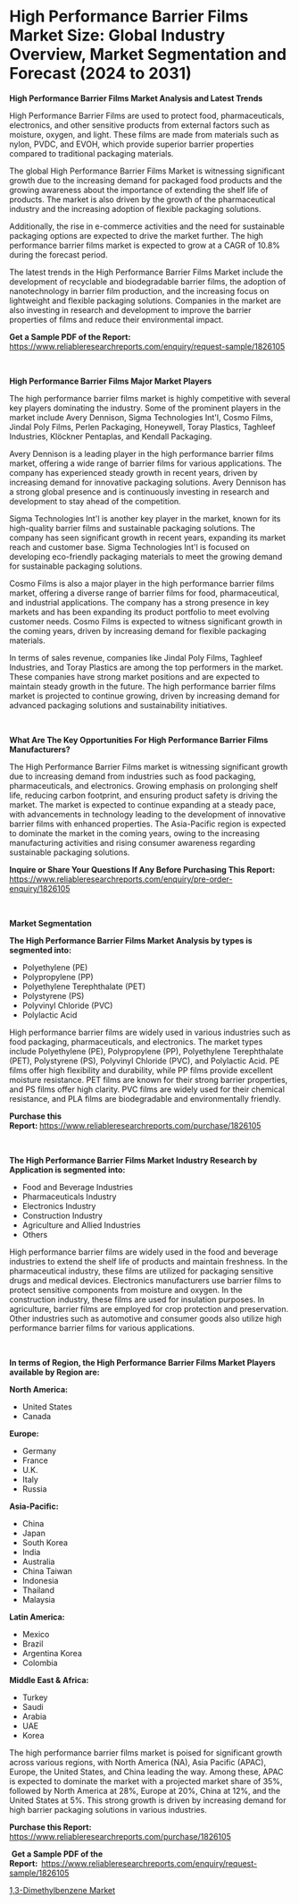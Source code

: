 <p><h1>High Performance Barrier Films Market Size: Global Industry Overview, Market Segmentation and Forecast (2024 to 2031)</h1></p><p><strong>High Performance Barrier Films Market Analysis and Latest Trends</strong></p>
<p><p>High Performance Barrier Films are used to protect food, pharmaceuticals, electronics, and other sensitive products from external factors such as moisture, oxygen, and light. These films are made from materials such as nylon, PVDC, and EVOH, which provide superior barrier properties compared to traditional packaging materials.</p><p>The global High Performance Barrier Films Market is witnessing significant growth due to the increasing demand for packaged food products and the growing awareness about the importance of extending the shelf life of products. The market is also driven by the growth of the pharmaceutical industry and the increasing adoption of flexible packaging solutions.</p><p>Additionally, the rise in e-commerce activities and the need for sustainable packaging options are expected to drive the market further. The high performance barrier films market is expected to grow at a CAGR of 10.8% during the forecast period.</p><p>The latest trends in the High Performance Barrier Films Market include the development of recyclable and biodegradable barrier films, the adoption of nanotechnology in barrier film production, and the increasing focus on lightweight and flexible packaging solutions. Companies in the market are also investing in research and development to improve the barrier properties of films and reduce their environmental impact.</p></p>
<p><strong>Get a Sample PDF of the Report:&nbsp;</strong> <a href="https://www.reliableresearchreports.com/enquiry/request-sample/1826105">https://www.reliableresearchreports.com/enquiry/request-sample/1826105</a></p>
<p>&nbsp;</p>
<p><strong>High Performance Barrier Films Major Market Players</strong></p>
<p><p>The high performance barrier films market is highly competitive with several key players dominating the industry. Some of the prominent players in the market include Avery Dennison, Sigma Technologies Int'l, Cosmo Films, Jindal Poly Films, Perlen Packaging, Honeywell, Toray Plastics, Taghleef Industries, Klöckner Pentaplas, and Kendall Packaging.</p><p>Avery Dennison is a leading player in the high performance barrier films market, offering a wide range of barrier films for various applications. The company has experienced steady growth in recent years, driven by increasing demand for innovative packaging solutions. Avery Dennison has a strong global presence and is continuously investing in research and development to stay ahead of the competition.</p><p>Sigma Technologies Int'l is another key player in the market, known for its high-quality barrier films and sustainable packaging solutions. The company has seen significant growth in recent years, expanding its market reach and customer base. Sigma Technologies Int'l is focused on developing eco-friendly packaging materials to meet the growing demand for sustainable packaging solutions.</p><p>Cosmo Films is also a major player in the high performance barrier films market, offering a diverse range of barrier films for food, pharmaceutical, and industrial applications. The company has a strong presence in key markets and has been expanding its product portfolio to meet evolving customer needs. Cosmo Films is expected to witness significant growth in the coming years, driven by increasing demand for flexible packaging materials.</p><p>In terms of sales revenue, companies like Jindal Poly Films, Taghleef Industries, and Toray Plastics are among the top performers in the market. These companies have strong market positions and are expected to maintain steady growth in the future. The high performance barrier films market is projected to continue growing, driven by increasing demand for advanced packaging solutions and sustainability initiatives.</p></p>
<p>&nbsp;</p>
<p><strong>What Are The Key Opportunities For High Performance Barrier Films Manufacturers?</strong></p>
<p><p>The High Performance Barrier Films market is witnessing significant growth due to increasing demand from industries such as food packaging, pharmaceuticals, and electronics. Growing emphasis on prolonging shelf life, reducing carbon footprint, and ensuring product safety is driving the market. The market is expected to continue expanding at a steady pace, with advancements in technology leading to the development of innovative barrier films with enhanced properties. The Asia-Pacific region is expected to dominate the market in the coming years, owing to the increasing manufacturing activities and rising consumer awareness regarding sustainable packaging solutions.</p></p>
<p><strong>Inquire or Share Your Questions If Any Before Purchasing This Report:</strong> <a href="https://www.reliableresearchreports.com/enquiry/pre-order-enquiry/1826105">https://www.reliableresearchreports.com/enquiry/pre-order-enquiry/1826105</a></p>
<p>&nbsp;</p>
<p><strong>Market Segmentation</strong></p>
<p><strong>The High Performance Barrier Films Market Analysis by types is segmented into:</strong></p>
<p><ul><li>Polyethylene (PE)</li><li>Polypropylene (PP)</li><li>Polyethylene Terephthalate (PET)</li><li>Polystyrene (PS)</li><li>Polyvinyl Chloride (PVC)</li><li>Polylactic Acid</li></ul></p>
<p><p>High performance barrier films are widely used in various industries such as food packaging, pharmaceuticals, and electronics. The market types include Polyethylene (PE), Polypropylene (PP), Polyethylene Terephthalate (PET), Polystyrene (PS), Polyvinyl Chloride (PVC), and Polylactic Acid. PE films offer high flexibility and durability, while PP films provide excellent moisture resistance. PET films are known for their strong barrier properties, and PS films offer high clarity. PVC films are widely used for their chemical resistance, and PLA films are biodegradable and environmentally friendly.</p></p>
<p><strong>Purchase this Report:&nbsp;</strong><a href="https://www.reliableresearchreports.com/purchase/1826105">https://www.reliableresearchreports.com/purchase/1826105</a></p>
<p>&nbsp;</p>
<p><strong>The High Performance Barrier Films Market Industry Research by Application is segmented into:</strong></p>
<p><ul><li>Food and Beverage Industries</li><li>Pharmaceuticals Industry</li><li>Electronics Industry</li><li>Construction Industry</li><li>Agriculture and Allied Industries</li><li>Others</li></ul></p>
<p><p>High performance barrier films are widely used in the food and beverage industries to extend the shelf life of products and maintain freshness. In the pharmaceutical industry, these films are utilized for packaging sensitive drugs and medical devices. Electronics manufacturers use barrier films to protect sensitive components from moisture and oxygen. In the construction industry, these films are used for insulation purposes. In agriculture, barrier films are employed for crop protection and preservation. Other industries such as automotive and consumer goods also utilize high performance barrier films for various applications.</p></p>
<p>&nbsp;</p>
<p><strong>In terms of Region, the High Performance Barrier Films Market Players available by Region are:</strong></p>
<p>
    <p> <strong> North America: </strong>
        <ul>
            <li>United States</li>
            <li>Canada</li>
        </ul>
        </p> 
    <p> <strong> Europe: </strong>
        <ul>
            <li>Germany</li>
            <li>France</li>
            <li>U.K.</li>
            <li>Italy</li>
            <li>Russia</li>
        </ul>
        </p> 
    <p> <strong> Asia-Pacific: </strong>
        <ul>
            <li>China</li>
            <li>Japan</li>
            <li>South Korea</li>
            <li>India</li>
            <li>Australia</li>
            <li>China Taiwan</li>
            <li>Indonesia</li>
            <li>Thailand</li>
            <li>Malaysia</li>
        </ul>
        </p> 
    <p> <strong> Latin America: </strong>
        <ul>
            <li>Mexico</li>
            <li>Brazil</li>
            <li>Argentina Korea</li>
            <li>Colombia</li>
        </ul>
        </p> 
    <p> <strong> Middle East & Africa: </strong>
        <ul>
            <li>Turkey</li>
            <li>Saudi</li>
            <li>Arabia</li>
            <li>UAE</li>
            <li>Korea</li>
        </ul>
    </p>
    </p>
<p><p>The high performance barrier films market is poised for significant growth across various regions, with North America (NA), Asia Pacific (APAC), Europe, the United States, and China leading the way. Among these, APAC is expected to dominate the market with a projected market share of 35%, followed by North America at 28%, Europe at 20%, China at 12%, and the United States at 5%. This strong growth is driven by increasing demand for high barrier packaging solutions in various industries.</p></p>
<p><strong>Purchase this Report: </strong><a href="https://www.reliableresearchreports.com/purchase/1826105">https://www.reliableresearchreports.com/purchase/1826105</a></p>
<p>&nbsp;<strong>Get a Sample PDF of the Report:&nbsp;&nbsp;</strong><a href="https://www.reliableresearchreports.com/enquiry/request-sample/1826105">https://www.reliableresearchreports.com/enquiry/request-sample/1826105</a></p>
<p><strong></strong></p>
<p><p><a href="https://crocus-run-b5a.notion.site/1-3-Dimethylbenzene-Market-Research-Report-Provides-Critical-Insights-that-can-help-Shape-Business-D-6599d497fca744fea670d83ce25b1e8d">1,3-Dimethylbenzene Market</a></p></p>